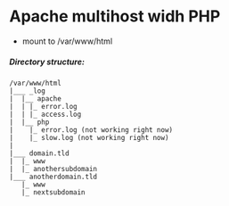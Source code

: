 # Apache multihost widh PHP

 - mount to /var/www/html

##### Directory structure:
```
/var/www/html
|___ _log
|  |__ apache
|  | |_ error.log
|  | |_ access.log
|  |__ php
|    |_ error.log (not working right now)
|    |_ slow.log (not working right now)
|
|___ domain.tld
|  |_ www
|  |_ anothersubdomain
|___ anotherdomain.tld
   |_ www
   |_ nextsubdomain
```
